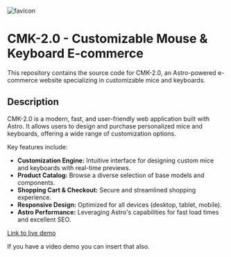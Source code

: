 ![favicon](https://github.com/user-attachments/assets/ab9ec8f6-a8bd-40ec-8745-84d702807ee6)
# CMK-2.0 - Customizable Mouse & Keyboard E-commerce


This repository contains the source code for CMK-2.0, an Astro-powered e-commerce website specializing in customizable mice and keyboards.

## Description

CMK-2.0 is a modern, fast, and user-friendly web application built with Astro. It allows users to design and purchase personalized mice and keyboards, offering a wide range of customization options.

Key features include:

* **Customization Engine:** Intuitive interface for designing custom mice and keyboards with real-time previews.
* **Product Catalog:** Browse a diverse selection of base models and components.
* **Shopping Cart & Checkout:** Secure and streamlined shopping experience.
* **Responsive Design:** Optimized for all devices (desktop, tablet, mobile).
* **Astro Performance:** Leveraging Astro's capabilities for fast load times and excellent SEO.


[Link to live demo](https://cmk-2-0-tau.vercel.app/)

If you have a video demo you can insert that also.
